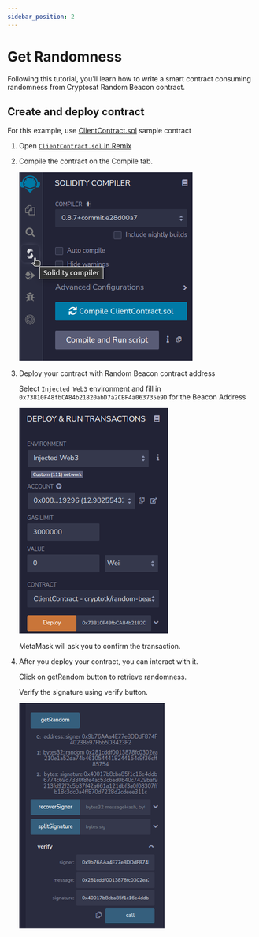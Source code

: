 ```yaml
---
sidebar_position: 2
---
```


# Get Randomness

Following this tutorial, you'll learn how to write a smart contract consuming
randomness from Cryptosat Random Beacon contract.

## Create and deploy contract

For this example, use [ClientContract.sol](https://remix.ethereum.org/#url=https://raw.githubusercontent.com/cryptosat/random-beacon/main/contracts/ClientContract.sol) sample contract

1. Open [`ClientContract.sol` in Remix](https://remix.ethereum.org/#url=https://raw.githubusercontent.com/cryptosat/random-beacon/main/contracts/ClientContract.sol)

2. Compile the contract on the Compile tab.

   ![Compile Contract](./img/compile-tab.png)

3. Deploy your contract with Random Beacon contract address

   Select `Injected Web3` environment and fill in `0x73810F48fbCA84b21820abD7a2CBF4a063735e9D` for the Beacon Address

   ![Deploy](./img/deploy.png)

   MetaMask will ask you to confirm the transaction.

4. After you deploy your contract, you can interact with it.

   Click on getRandom button to retrieve randomness.

   Verify the signature using verify button.

   ![getRandom](./img/getRandom.png)
